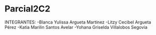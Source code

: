 # Parcial2C2

INTEGRANTES:
-Blanca Yulissa Argueta Martínez
-Litzy Cecibel Argueta Pérez
-Katia Marilin Santos Avelar
-Yohana Griselda Villalobos Segovia
